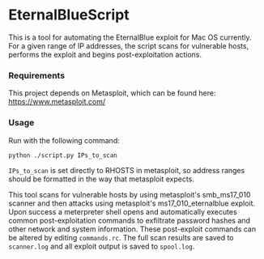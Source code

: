 # EternalBlueScript

This is a tool for automating the EternalBlue exploit for Mac OS currently. For a given range of IP addresses, the script scans for vulnerable hosts, performs the exploit and begins post-exploitation actions.

### Requirements

This project depends on Metasploit, which can be found here: https://www.metasploit.com/

### Usage

Run with the following command:

```python ./script.py IPs_to_scan```

```IPs_to_scan``` is set directly to RHOSTS in metasploit, so address ranges should be formatted in the way that metasploit expects.

This tool scans for vulnerable hosts by using metasploit's smb_ms17_010 scanner and then attacks using metasploit's ms17_010_eternalblue exploit. Upon success a meterpreter shell opens and automatically executes common post-exploitation commands to exfiltrate password hashes and other network and system information. These  post-exploit commands can be altered by editing ```commands.rc```. The full scan results are saved to ```scanner.log``` and all exploit output is saved to ```spool.log```.